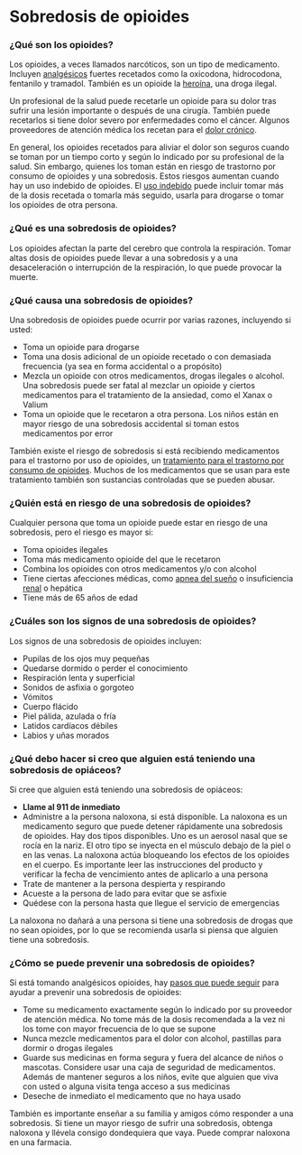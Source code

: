 Sobredosis de opioides
======================


### ¿Qué son los opioides?


Los opioides, a veces llamados narcóticos, son un tipo de medicamento. Incluyen [analgésicos](https://medlineplus.gov/spanish/painrelievers.html) fuertes recetados como la oxicodona, hidrocodona, fentanilo y tramadol. También es un opioide la [heroína](https://medlineplus.gov/spanish/heroin.html), una droga ilegal.


Un profesional de la salud puede recetarle un opioide para su dolor tras sufrir una lesión importante o después de una cirugía. También puede recetarlos si tiene dolor severo por enfermedades como el cáncer. Algunos proveedores de atención médica los recetan para el [dolor crónico](https://medlineplus.gov/spanish/chronicpain.html).


En general, los opioides recetados para aliviar el dolor son seguros cuando se toman por un tiempo corto y según lo indicado por su profesional de la salud. Sin embargo, quienes los toman están en riesgo de trastorno por consumo de opioides y una sobredosis. Estos riesgos aumentan cuando hay un uso indebido de opioides. El [uso indebido](https://medlineplus.gov/spanish/prescriptiondrugmisuse.html) puede incluir tomar más de la dosis recetada o tomarla más seguido, usarla para drogarse o tomar los opioides de otra persona.


### ¿Qué es una sobredosis de opioides?


Los opioides afectan la parte del cerebro que controla la respiración. Tomar altas dosis de opioides puede llevar a una sobredosis y a una desaceleración o interrupción de la respiración, lo que puede provocar la muerte.


### ¿Qué causa una sobredosis de opioides?


Una sobredosis de opioides puede ocurrir por varias razones, incluyendo si usted:

* Toma un opioide para drogarse
* Toma una dosis adicional de un opioide recetado o con demasiada frecuencia (ya sea en forma accidental o a propósito)
* Mezcla un opioide con otros medicamentos, drogas ilegales o alcohol. Una sobredosis puede ser fatal al mezclar un opioide y ciertos medicamentos para el tratamiento de la ansiedad, como el Xanax o Valium
* Toma un opioide que le recetaron a otra persona. Los niños están en mayor riesgo de una sobredosis accidental si toman estos medicamentos por error


También existe el riesgo de sobredosis si está recibiendo medicamentos para el trastorno por uso de opioides, un [tratamiento para el trastorno por consumo de opioides](https://medlineplus.gov/spanish/opioidusedisorderoudtreatment.html). Muchos de los medicamentos que se usan para este tratamiento también son sustancias controladas que se pueden abusar.


### ¿Quién está en riesgo de una sobredosis de opioides?


Cualquier persona que toma un opioide puede estar en riesgo de una sobredosis, pero el riesgo es mayor si:

* Toma opioides ilegales
* Toma más medicamento opioide del que le recetaron
* Combina los opioides con otros medicamentos y/o con alcohol
* Tiene ciertas afecciones médicas, como [apnea del sueño](https://medlineplus.gov/spanish/sleepapnea.html) o insuficiencia [renal](https://medlineplus.gov/spanish/kidneyfailure.html) o hepática
* Tiene más de 65 años de edad


### ¿Cuáles son los signos de una sobredosis de opioides?


Los signos de una sobredosis de opioides incluyen:


* Pupilas de los ojos muy pequeñas
* Quedarse dormido o perder el conocimiento
* Respiración lenta y superficial
* Sonidos de asfixia o gorgoteo
* Vómitos
* Cuerpo flácido
* Piel pálida, azulada o fría
* Latidos cardíacos débiles
* Labios y uñas morados


### ¿Qué debo hacer si creo que alguien está teniendo una sobredosis de opiáceos?


Si cree que alguien está teniendo una sobredosis de opiáceos:

* **Llame al 911 de inmediato**
* Administre a la persona naloxona, si está disponible. La naloxona es un medicamento seguro que puede detener rápidamente una sobredosis de opioides. Hay dos tipos disponibles. Uno es un aerosol nasal que se rocía en la nariz. El otro tipo se inyecta en el músculo debajo de la piel o en las venas. La naloxona actúa bloqueando los efectos de los opioides en el cuerpo. Es importante leer las instrucciones del producto y verificar la fecha de vencimiento antes de aplicarlo a una persona
* Trate de mantener a la persona despierta y respirando
* Acueste a la persona de lado para evitar que se asfixie
* Quédese con la persona hasta que llegue el servicio de emergencias


La naloxona no dañará a una persona si tiene una sobredosis de drogas que no sean opioides, por lo que se recomienda usarla si piensa que alguien tiene una sobredosis.


### ¿Cómo se puede prevenir una sobredosis de opioides?


Si está tomando analgésicos opioides, hay [pasos que puede seguir](https://medlineplus.gov/spanish/safeopioiduse.html) para ayudar a prevenir una sobredosis de opioides:

* Tome su medicamento exactamente según lo indicado por su proveedor de atención médica. No tome más de la dosis recomendada a la vez ni los tome con mayor frecuencia de lo que se supone
* Nunca mezcle medicamentos para el dolor con alcohol, pastillas para dormir o drogas ilegales
* Guarde sus medicinas en forma segura y fuera del alcance de niños o mascotas. Considere usar una caja de seguridad de medicamentos. Además de mantener seguros a los niños, evite que alguien que viva con usted o alguna visita tenga acceso a sus medicinas
* Deseche de inmediato el medicamento que no haya usado


También es importante enseñar a su familia y amigos cómo responder a una sobredosis. Si tiene un mayor riesgo de sufrir una sobredosis, obtenga naloxona y llévela consigo dondequiera que vaya. Puede comprar naloxona en una farmacia.


